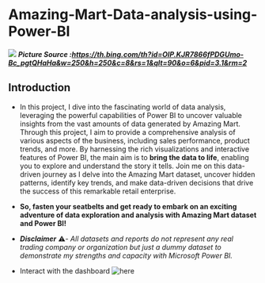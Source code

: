 # Amazing-Mart-Data-analysis-using-Power-BI
 ![](https://th.bing.com/th/id/OIP.KJR7866fPDGUmo-Bc_pgtQHaHa?rs=1&pid=ImgDetMain)
 ***Picture Source :https://th.bing.com/th?id=OIP.KJR7866fPDGUmo-Bc_pgtQHaHa&w=250&h=250&c=8&rs=1&qlt=90&o=6&pid=3.1&rm=2***
  
## Introduction
- In this project, I dive into the fascinating world of data analysis, leveraging the powerful capabilities of Power BI to uncover valuable insights from the vast amounts of data generated by Amazing Mart. Through this project, I aim to provide a comprehensive analysis of various aspects of the business, including sales performance, product trends, and more. By harnessing the rich visualizations and interactive features of Power BI, the main aim is to **bring the data to life**, enabling you to explore and understand the story it tells. Join me on this data-driven journey as I delve into the Amazing Mart dataset, uncover hidden patterns, identify key trends, and make data-driven decisions that drive the success of this remarkable retail enterprise.
- **So, fasten your seatbelts and get ready to embark on an exciting adventure of data exploration and analysis with Amazing Mart dataset and Power BI!**

- **_Disclaimer_** ⚠️- _All datasets and reports do not represent any real trading company or organization but just a dummy dataset to demonstrate my strengths and capacity with Microsoft Power BI._


- Interact with the dashboard ![here](https://app.powerbi.com/groups/me/reports/b71c7d9e-bc73-490f-8d5e-03bf80791ddb/ReportSection?openReportSource=Commenting&experience=power-bi&bookmarkGuid=Bookmark2b63435267b914d74962)
